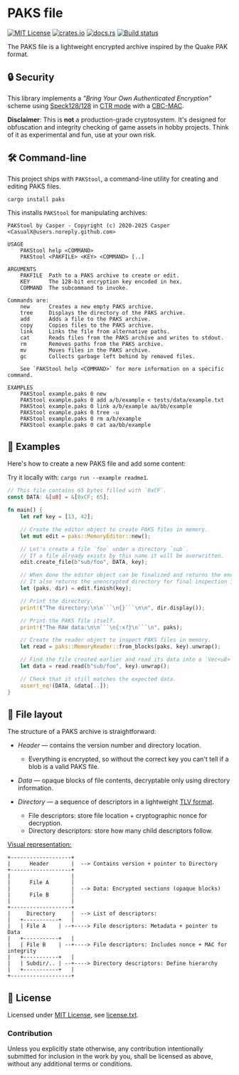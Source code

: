 PAKS file
=========

[![MIT License](https://img.shields.io/badge/License-MIT-yellow.svg)](https://opensource.org/licenses/MIT)
[![crates.io](https://img.shields.io/crates/v/paks.svg)](https://crates.io/crates/paks)
[![docs.rs](https://docs.rs/paks/badge.svg)](https://docs.rs/paks)
[![Build status](https://github.com/CasualX/paks/workflows/CI/badge.svg)](https://github.com/CasualX/paks/actions)

The PAKS file is a lightweight encrypted archive inspired by the Quake PAK format.

🔒 Security
-----------

This library implements a _"Bring Your Own Authenticated Encryption"_ scheme using [Speck128/128](https://en.wikipedia.org/wiki/Speck_\(cipher\))
in [CTR mode](https://en.wikipedia.org/wiki/Block_cipher_mode_of_operation#Counter_\(CTR\)) with a [CBC-MAC](https://en.wikipedia.org/wiki/CBC-MAC).

**Disclaimer**: This is **not** a production-grade cryptosystem. It's designed for obfuscation and integrity checking of game assets in hobby projects. Think of it as experimental and fun, use at your own risk.

🛠️ Command-line
---------------

This project ships with `PAKStool`, a command-line utility for creating and editing PAKS files.

```
cargo install paks
```

This installs `PAKStool` for manipulating archives:

```
PAKStool by Casper - Copyright (c) 2020-2025 Casper <CasualX@users.noreply.github.com>

USAGE
    PAKStool help <COMMAND>
    PAKStool <PAKFILE> <KEY> <COMMAND> [..]

ARGUMENTS
    PAKFILE  Path to a PAKS archive to create or edit.
    KEY      The 128-bit encryption key encoded in hex.
    COMMAND  The subcommand to invoke.

Commands are:
    new      Creates a new empty PAKS archive.
    tree     Displays the directory of the PAKS archive.
    add      Adds a file to the PAKS archive.
    copy     Copies files to the PAKS archive.
    link     Links the file from alternative paths.
    cat      Reads files from the PAKS archive and writes to stdout.
    rm       Removes paths from the PAKS archive.
    mv       Moves files in the PAKS archive.
    gc       Collects garbage left behind by removed files.

    See `PAKStool help <COMMAND>` for more information on a specific command.

EXAMPLES
    PAKStool example.paks 0 new
    PAKStool example.paks 0 add a/b/example < tests/data/example.txt
    PAKStool example.paks 0 link a/b/example aa/bb/example
    PAKStool example.paks 0 tree -u
    PAKStool example.paks 0 rm a/b/example
    PAKStool example.paks 0 cat aa/bb/example
```

📖 Examples
-----------

Here's how to create a new PAKS file and add some content:

Try it locally with: `cargo run --example readme1`.

```rust
// This file contains 65 bytes filled with `0xCF`.
const DATA: &[u8] = &[0xCF; 65];

fn main() {
	let ref key = [13, 42];

	// Create the editor object to create PAKS files in memory.
	let mut edit = paks::MemoryEditor::new();

	// Let's create a file `foo` under a directory `sub`.
	// If a file already exists by this name it will be overwritten.
	edit.create_file(b"sub/foo", DATA, key);

	// When done the editor object can be finalized and returns the encrypted PAKS file as a `Vec<Block>`.
	// It also returns the unencrypted directory for final inspection if desired.
	let (paks, dir) = edit.finish(key);

	// Print the directory.
	print!("The directory:\n\n```\n{}```\n\n", dir.display());

	// Print the PAKS file itself.
	print!("The RAW data:\n\n```\n{:x?}\n```\n", paks);

	// Create the reader object to inspect PAKS files in memory.
	let read = paks::MemoryReader::from_blocks(paks, key).unwrap();

	// Find the file created earlier and read its data into a `Vec<u8>`.
	let data = read.read(b"sub/foo", key).unwrap();

	// Check that it still matches the expected data.
	assert_eq!(DATA, &data[..]);
}
```

📂 File layout
--------------

The structure of a PAKS archive is straightforward:

* _Header_ — contains the version number and directory location.

  - Everything is encrypted, so without the correct key you can't tell if a blob is a valid PAKS file.

* _Data_ — opaque blocks of file contents, decryptable only using directory information.

* _Directory_ — a sequence of descriptors in a lightweight [TLV format](https://en.wikipedia.org/wiki/Type-length-value).

  - File descriptors: store file location + cryptographic nonce for decryption.
  - Directory descriptors: store how many child descriptors follow.

[Visual representation:](images/layout.svg)

```
+-------------------+
|      Header       |  --> Contains version + pointer to Directory
+-------------------+
|                   |
|      File A       |
|                   |  --> Data: Encrypted sections (opaque blocks)
|      File B       |
|                   |
+-------------------+
|     Directory     |  --> List of descriptors:
|   +-----------+   |
|   | File A    | --+----> File descriptors: Metadata + pointer to Data
|   +-----------+   |
|   | File B    | --+----> File descriptors: Includes nonce + MAC for integrity
|   +-----------+   |
|   | Subdir/.. | --+----> Directory descriptors: Define hierarchy
|   +-----------+   |
+-------------------+
```

📜 License
----------

Licensed under [MIT License](https://opensource.org/licenses/MIT), see [license.txt](license.txt).

### Contribution

Unless you explicitly state otherwise, any contribution intentionally submitted
for inclusion in the work by you, shall be licensed as above, without any additional terms or conditions.
